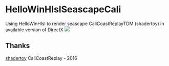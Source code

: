 # HelloWinHlslSeascapeCali

Using HelloWinHlsl to render seascape CaliCoastReplayTDM (shadertoy) in available version of DirectX
![](https://github.com/Alex0vSky/alex0vsky.github.io/blob/main/assets/images/HelloWinHlslSeascapeCali.gif)

## Thanks
[shadertoy](https://www.shadertoy.com/view/lt3GWj) CaliCoastReplay - 2016
